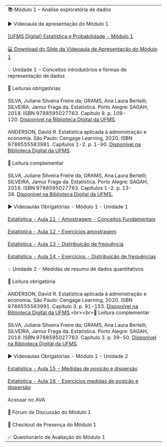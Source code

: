 |                                                                                                                                                                                                                                                                                                                                                                                                                                                                                                                                                                                                                                                                                                                                                                                                                                                                                                                                                                                                                                                                                                                                                                                                                                                                                                                                                                                                                                                                                                                                                                                                                                                                                                                                                                                                                                                                                                                                                                                                                                                                                                                                                                                                                                                                                                                                                                                                                                                                                                                                                                                                                                                                                                                                                                                                                                                                                                                                                                                                                                                                                                                                                                                                                                                                                                                                                                                                                                                                                                                                                                                                                                                                                                                                                                                                                                                                                                                                                                                                                                                                                                                                                                                                                                                                                                                                                                                                                                                                                                                                                                                                                                                                                                                                                                                               |
| --------------------------------------------------------------------------------------------------------------------------------------------------------------------------------------------------------------------------------------------------------------------------------------------------------------------------------------------------------------------------------------------------------------------------------------------------------------------------------------------------------------------------------------------------------------------------------------------------------------------------------------------------------------------------------------------------------------------------------------------------------------------------------------------------------------------------------------------------------------------------------------------------------------------------------------------------------------------------------------------------------------------------------------------------------------------------------------------------------------------------------------------------------------------------------------------------------------------------------------------------------------------------------------------------------------------------------------------------------------------------------------------------------------------------------------------------------------------------------------------------------------------------------------------------------------------------------------------------------------------------------------------------------------------------------------------------------------------------------------------------------------------------------------------------------------------------------------------------------------------------------------------------------------------------------------------------------------------------------------------------------------------------------------------------------------------------------------------------------------------------------------------------------------------------------------------------------------------------------------------------------------------------------------------------------------------------------------------------------------------------------------------------------------------------------------------------------------------------------------------------------------------------------------------------------------------------------------------------------------------------------------------------------------------------------------------------------------------------------------------------------------------------------------------------------------------------------------------------------------------------------------------------------------------------------------------------------------------------------------------------------------------------------------------------------------------------------------------------------------------------------------------------------------------------------------------------------------------------------------------------------------------------------------------------------------------------------------------------------------------------------------------------------------------------------------------------------------------------------------------------------------------------------------------------------------------------------------------------------------------------------------------------------------------------------------------------------------------------------------------------------------------------------------------------------------------------------------------------------------------------------------------------------------------------------------------------------------------------------------------------------------------------------------------------------------------------------------------------------------------------------------------------------------------------------------------------------------------------------------------------------------------------------------------------------------------------------------------------------------------------------------------------------------------------------------------------------------------------------------------------------------------------------------------------------------------------------------------------------------------------------------------------------------------------------------------------------------------------------------------------------------------------------------------- |
| 📚 Módulo 1 – Análise exploratória de dados<br><br>▶️ Videoaula de apresentação do Módulo 1<br><br>[[UFMS Digital] Estatística e Probabilidade - Módulo 1](https://www.google.com/url?q=https://youtu.be/yvjkeUa5D5Y&sa=D&source=editors&ust=1722972162839411&usg=AOvVaw3Zkza25ctfP5y-y6i2osNa)<br><br>[💻 Download do Slide da Videoaula de Apresentação do Módulo 1](https://www.google.com/url?q=https://docs.google.com/presentation/d/1pJz5U9DindrnMHX8vH84p6KPBFkCfluKAGion8Wi5s0/export/pdf&sa=D&source=editors&ust=1722972162840189&usg=AOvVaw1nZmvSC-vvvj3YGOn1so5O)<br><br>💡 Unidade 1 - Conceitos introdutórios e formas de representação de dados<br><br>📕 Leituras obrigatórias<br><br>SILVA, Juliane Silveira Freire da; GRAMS, Ana Laura Bertelli; SILVEIRA, Jamur Fraga da. Estatística. Porto Alegre: SAGAH, 2018. ISBN 9788595027763. Capítulo 9. p. 109-120. [Disponível na Biblioteca Digital da UFMS](https://www.google.com/url?q=https://pergamum.ufms.br/&sa=D&source=editors&ust=1722972162840998&usg=AOvVaw3635nZoJc0ZJ80SvMO9KKw).<br><br>ANDERSON, David R. Estatística aplicada à administração e economia. São Paulo: Cengage Learning, 2020. ISBN 9786555583991. Capítulos 1-2. p. 1-90. [Disponível na Biblioteca Digital da UFMS](https://www.google.com/url?q=https://pergamum.ufms.br/&sa=D&source=editors&ust=1722972162841619&usg=AOvVaw23aVYF2cZaLnvZBdVyDknq).<br><br>📗 Leitura complementar<br><br>SILVA, Juliane Silveira Freire da; GRAMS, Ana Laura Bertelli; SILVEIRA, Jamur Fraga da. Estatística. Porto Alegre: SAGAH, 2018. ISBN 9788595027763. Capítulos 1-2. p. 13-38. [Disponível na Biblioteca Digital da UFMS.](https://www.google.com/url?q=https://pergamum.ufms.br/&sa=D&source=editors&ust=1722972162842357&usg=AOvVaw1Ap3g48I5UBVyby1lwGE5T)<br><br>▶️ Videoaulas Obrigatórias - Módulo 1 - Unidade 1<br><br>[Estatística - Aula 11 - Amostragem - Conceitos Fundamentais](https://www.google.com/url?q=https://www.youtube.com/watch?v%3DVq1HiVbq7Sc%26list%3DPLxI8Can9yAHdJq561NyRN9wZpTqVJn0Z0%26index%3D11&sa=D&source=editors&ust=1722972162843016&usg=AOvVaw2gRLx76dkF27FZxQoG7ZVX)<br><br>[Estatística - Aula 12 - Exercícios amostragem](https://www.google.com/url?q=https://www.youtube.com/watch?v%3D8ORL744-mog%26list%3DPLxI8Can9yAHdJq561NyRN9wZpTqVJn0Z0%26index%3D12&sa=D&source=editors&ust=1722972162843358&usg=AOvVaw3iE6o9u9aYrGCbWpd0vZ91)<br><br>[Estatística - Aula 13 - Distribuição de frequência](https://www.google.com/url?q=https://www.youtube.com/watch?v%3DJI7Qg6-vkKM%26list%3DPLxI8Can9yAHdJq561NyRN9wZpTqVJn0Z0%26index%3D13&sa=D&source=editors&ust=1722972162843662&usg=AOvVaw1GEB2kug4DWDodt0bkm51k)<br><br>[Estatística - Aula 14 - Exercícios - Distribuição de frequências](https://www.google.com/url?q=https://www.youtube.com/watch?v%3DOl6NpWnsU-c%26list%3DPLxI8Can9yAHdJq561NyRN9wZpTqVJn0Z0%26index%3D14&sa=D&source=editors&ust=1722972162844003&usg=AOvVaw0BB1wvaQiuEudXV7J6XM4y)<br><br>💡 Unidade 2 - Medidas de resumo de dados quantitativos<br><br>📕 Leitura obrigatória<br><br>ANDERSON, David R. Estatística aplicada à administração e economia. São Paulo: Cengage Learning, 2020. ISBN 9786555583991. Capítulo 3. p. 91-153. [Disponível na Biblioteca Digital da UFMS](https://www.google.com/url?q=https://pergamum.ufms.br/&sa=D&source=editors&ust=1722972162844891&usg=AOvVaw0LA3uo2WnNFpnVowxm3bW_).<br><br>📗 Leitura complementar<br><br>SILVA, Juliane Silveira Freire da; GRAMS, Ana Laura Bertelli; SILVEIRA, Jamur Fraga da. Estatística. Porto Alegre: SAGAH, 2018. ISBN 9788595027763. [](https://www.google.com/url?q=https://pergamum.ufms.br/pergamum/biblioteca/index.php&sa=D&source=editors&ust=1722972162845485&usg=AOvVaw0tZWop6vzsy9PCvQ_qYO_6)Capítulo 3. p. 39-50. [Disponível na Biblioteca Digital da UFMS](https://www.google.com/url?q=https://pergamum.ufms.br/&sa=D&source=editors&ust=1722972162845703&usg=AOvVaw0wQC-1OsTSWIevqYEtzo5b).<br><br>▶️ Videoaulas Obrigatórias - Módulo 1 - Unidade 2<br><br>[Estatística - Aula 15 - Medidas de posição e dispersão](https://www.google.com/url?q=https://www.youtube.com/watch?v%3DUYxzHu6UHA8%26list%3DPLxI8Can9yAHdJq561NyRN9wZpTqVJn0Z0%26index%3D15&sa=D&source=editors&ust=1722972162846221&usg=AOvVaw3pci3npf9KWXn_kxEgVPsv)<br><br>[Estatística - Aula 16 - Exercícios medidas de posição e dispersão](https://www.google.com/url?q=https://www.youtube.com/watch?v%3D0YG-J_7c13w%26list%3DPLxI8Can9yAHdJq561NyRN9wZpTqVJn0Z0%26index%3D16&sa=D&source=editors&ust=1722972162846511&usg=AOvVaw3YcWY6yZskcfVCbrdzAs4s)<br><br>Acessar no AVA<br><br>💬 Fórum de Discussão do Módulo 1<br><br>📍 Checkout de Presença do Módulo 1<br><br>✅ Questionário de Avaliação do Módulo 1 |